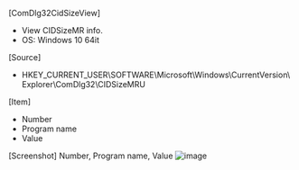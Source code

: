 [ComDlg32CidSizeView]
- View CIDSizeMR info.
- OS: Windows 10 64it

[Source]
- HKEY_CURRENT_USER\SOFTWARE\Microsoft\Windows\CurrentVersion\Explorer\ComDlg32\CIDSizeMRU

[Item]
- Number  
- Program name
- Value

[Screenshot]
Number, Program name, Value
![image](https://user-images.githubusercontent.com/69110090/93367289-4596b700-f887-11ea-84db-9daeffef08ab.png)
